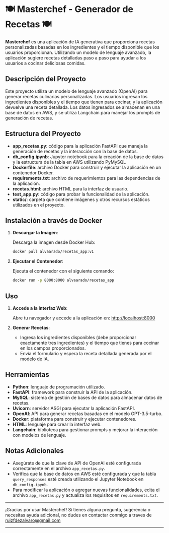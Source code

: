 
# 🍽️ Masterchef - Generador de Recetas 🍽️

**Masterchef** es una aplicación de IA generativa que proporciona recetas personalizadas basadas en los ingredientes y el tiempo disponible que los usuarios proporcionan. Utilizando un modelo de lenguaje avanzado, la aplicación sugiere recetas detalladas paso a paso para ayudar a los usuarios a cocinar deliciosas comidas.

## Descripción del Proyecto

Este proyecto utiliza un modelo de lenguaje avanzado (OpenAI) para generar recetas culinarias personalizadas. Los usuarios ingresan los ingredientes disponibles y el tiempo que tienen para cocinar, y la aplicación devuelve una receta detallada. Los datos ingresados se almacenan en una base de datos en AWS, y se utiliza Langchain para manejar los prompts de generación de recetas.

## Estructura del Proyecto

- **app_recetas.py**: código para la aplicación FastAPI que maneja la generación de recetas y la interacción con la base de datos.
- **db_config.ipynb**: Jupyter notebook para la creación de la base de datos y la estructura de la tabla en AWS utilizando PyMySQL
- **Dockerfile**: archivo Docker para construir y ejecutar la aplicación en un contenedor Docker.
- **requirements.txt**: archivo de requerimientos para las dependencias de la aplicación.
- **recetas.html**: archivo HTML para la interfaz de usuario.
- **test_app.py**: código para probar la funcionalidad de la aplicación.
- **static/**: carpeta que contiene imágenes y otros recursos estáticos utilizados en el proyecto.

## Instalación a través de Docker

1. **Descargar la Imagen**:

   Descarga la imagen desde Docker Hub:
   ```bash
   docker pull alvaarado/recetas_app:v1
   ```

2. **Ejecutar el Contenedor**:

   Ejecuta el contenedor con el siguiente comando:
   ```bash
   docker run -p 8000:8000 alvaarado/recetas_app
   ```

## Uso

1. **Accede a la Interfaz Web**:

   Abre tu navegador y accede a la aplicación en:
   [http://localhost:8000](http://localhost:8000)

2. **Generar Recetas**:

   - Ingresa los ingredientes disponibles (debe proporcionar exactamente tres ingredientes) y el tiempo que tienes para cocinar en los campos proporcionados.
   - Envía el formulario y espera la receta detallada generada por el modelo de IA.

## Herramientas

- **Python**: lenguaje de programación utilizado.
- **FastAPI**: framework para construir la API de la aplicación.
- **MySQL**: sistema de gestión de bases de datos para almacenar datos de recetas.
- **Uvicorn**: servidor ASGI para ejecutar la aplicación FastAPI.
- **OpenAI**: API para generar recetas basadas en el modelo GPT-3.5-turbo.
- **Docker**: plataforma para construir y ejecutar contenedores.
- **HTML**: lenguaje para crear la interfaz web.
- **Langchain**: biblioteca para gestionar prompts y mejorar la interacción con modelos de lenguaje.

## Notas Adicionales

- Asegúrate de que la clave de API de OpenAI esté configurada correctamente en el archivo `app_recetas.py`.
- Verifica que la base de datos en AWS esté configurada y que la tabla `query_responses` esté creada utilizando el Jupyter Notebook en `db_config.ipynb`.
- Para modificar la aplicación o agregar nuevas funcionalidades, edita el archivo `app_recetas.py` y actualiza los requisitos en `requirements.txt`.

---

¡Gracias por usar Masterchef! Si tienes alguna pregunta, sugerencia o necesitas ayuda adicional, no dudes en contactar conmigo a traves de ruizfdezalvaro@gmail.com


---

